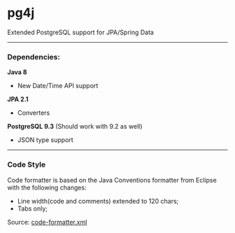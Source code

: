 pg4j
==========

Extended PostgreSQL support for JPA/Spring Data

-----------
### Dependencies:

**Java 8**

- New Date/Time API support

**JPA 2.1**

- Converters

**PostgreSQL 9.3** (Should work with 9.2 as well)

- JSON type support

----------
### Code Style

Code formatter is based on the Java Conventions formatter from Eclipse with the following changes:

- Line width(code and comments) extended to 120 chars;
- Tabs only;

Source: [code-formatter.xml](code-formatter.xml)